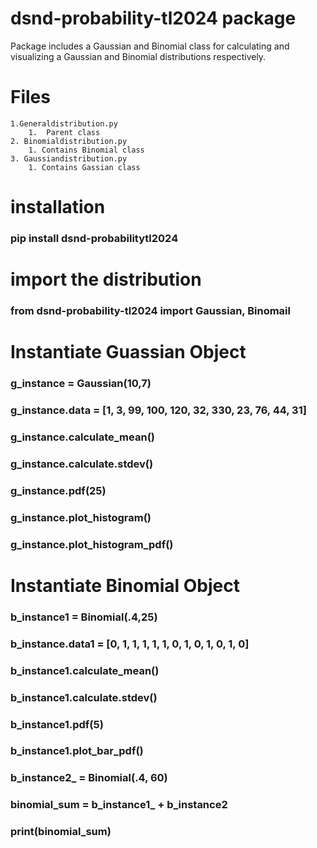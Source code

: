 # dsnd-probability-tl2024 package

Package includes a Gaussian and Binomial class for calculating and visualizing a Gaussian and Binomial distributions respectively. 

# Files
    1.Generaldistribution.py 
        1.  Parent class
    2. Binomialdistribution.py
        1. Contains Binomial class
    3. Gaussiandistribution.py
        1. Contains Gassian class

# installation
### pip install dsnd-probabilitytl2024

# import the distribution
### from dsnd-probability-tl2024 import Gaussian, Binomail

# Instantiate Guassian Object
### g_instance = Gaussian(10,7)
### g_instance.data = [1, 3, 99, 100, 120, 32, 330, 23, 76, 44, 31]
### g_instance.calculate_mean()
### g_instance.calculate.stdev()
### g_instance.pdf(25)
### g_instance.plot_histogram()
### g_instance.plot_histogram_pdf()

# Instantiate Binomial Object
### b_instance1 = Binomial(.4,25)
### b_instance.data1 = [0, 1, 1, 1, 1, 1, 0, 1, 0, 1, 0, 1, 0]
### b_instance1.calculate_mean()
### b_instance1.calculate.stdev()
### b_instance1.pdf(5)
### b_instance1.plot_bar_pdf()
### b_instance2_ = Binomial(.4, 60)
### binomial_sum = b_instance1_ + b_instance2
### print(binomial_sum)